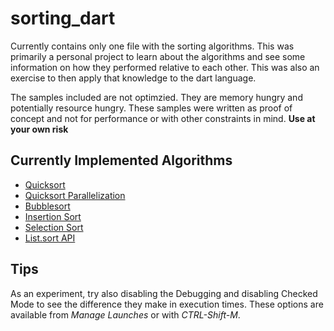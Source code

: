 sorting\_dart
============

Currently contains only one file with the sorting algorithms. This was 
primarily a personal project to learn about the algorithms and see some
information on how they performed relative to each other. This was also
an exercise to then apply that knowledge to the dart language.

The samples included are not optimzied. They are memory hungry and
potentially resource hungry. These samples were written as proof of
concept and not for performance or with other constraints in mind.
**Use at your own risk**

Currently Implemented Algorithms
--------------------------------

 * [Quicksort](http://en.wikipedia.org/wiki/Quicksort)
 * [Quicksort Parallelization](http://en.wikipedia.org/wiki/Quicksort#Parallelization)
 * [Bubblesort](http://en.wikipedia.org/wiki/Bubblesort)
 * [Insertion Sort](http://en.wikipedia.org/wiki/Insertion_sort)
 * [Selection Sort](http://en.wikipedia.org/wiki/Selection_sort)
 * [List.sort API](http://api.dartlang.org/docs/continuous/dart_core/List.html#sort)

Tips
----

As an experiment, try also disabling the Debugging and disabling 
Checked Mode to see the difference they make in execution times.
These options are available from *Manage Launches* or with 
*CTRL-Shift-M*.
